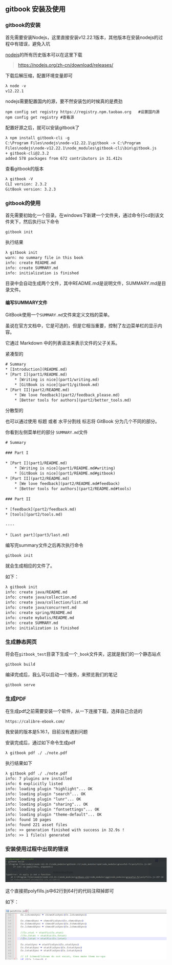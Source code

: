## gitbook 安装及使用

### gitbook的安装



首先需要安装Nodejs，这里直接安装v12.22.1版本，其他版本在安装nodejs的过程中有错误，避免入坑

[nodejs](https://nodejs.org/zh-cn/download/releases/)的所有历史版本可以在这里下载

> https://nodejs.org/zh-cn/download/releases/

下载后解压缩，配置环境变量即可

```shell
λ node -v
v12.22.1
```

nodejs需要配置国内的源，要不然安装包的时候真的是费劲

```shell
npm config set registry https://registry.npm.taobao.org   #设置国内源
npm config get registry #查看源
```

配置好源之后，就可以安装gitbook了

```shell
λ npm install gitbook-cli -g
C:\Program Files\nodejs\node-v12.22.1\gitbook -> C:\Program Files\nodejs\node-v12.22.1\node_modules\gitbook-cli\bin\gitbook.js
+ gitbook-cli@2.3.2
added 578 packages from 672 contributors in 31.412s
```

查看gitbook的版本

```shell
λ gitbook -V
CLI version: 2.3.2
GitBook version: 3.2.3
```









### gitbook的使用

首先需要初始化一个目录。在windows下新建一个文件夹，通过命令行cd到该文件夹下，然后执行以下命令

```shell
gitbook init
```

执行结果

```shell
λ gitbook init
warn: no summary file in this book
info: create README.md
info: create SUMMARY.md
info: initialization is finished
```

目录中会自动生成两个文件，其中README.md是说明文件，SUMMARY.md是目录文件。

#### 编写SUMMARY文件

GitBook使用一个`SUMMARY.md`文件来定义文档的菜单。

虽说在官方文档中，它是可选的，但是它相当重要，控制了左边菜单栏的显示内容。

它通过 Markdown 中的列表语法来表示文件的父子关系。

紧凑型的

```
# Summary
* [Introduction](README.md)
* [Part I](part1/README.md)
    * [Writing is nice](part1/writing.md)
    * [GitBook is nice](part1/gitbook.md)
* [Part II](part2/README.md)
    * [We love feedback](part2/feedback_please.md)
    * [Better tools for authors](part2/better_tools.md)
```

分散型的

也可以通过使用 标题 或者 水平分割线 标志将 GitBook 分为几个不同的部分。

你看到左侧菜单栏的部分 `SUMMARY.md`文件

```
# Summary

### Part I

* [Part I](part1/README.md)
    * [Writing is nice](part1/README.md#writing)
    * [GitBook is nice](part1/README.md#gitbook)
* [Part II](part2/README.md)
    * [We love feedback](part2/README.md#feedback)
    * [Better tools for authors](part2/README.md#tools)

### Part II

* [feedback](part2/feedback.md)
* [tools](part2/tools.md)

----

* [Last part](part3/last.md)
```

编写完summary文件之后再次执行命令

```
gitbook init
```

就会生成相应的文件了。

如下：

```shell
λ gitbook init
info: create java/README.md
info: create java/collection.md
info: create java/collection/list.md
info: create java/concurrent.md
info: create spring/README.md
info: create mybatis/README.md
info: create SUMMARY.md
info: initialization is finished
```



### 生成静态网页

将会在`gitbook_test`目录下生成一个`_book`文件夹，这就是我们的一个静态站点

```
gitbook build
```

编译完成后，我么可以启动一个服务，来预览我们的笔记

```
gitbook serve
```



### 生成PDF

在生成pdf之前需要安装一个软件，从一下连接下载，选择自己合适的

```
https://calibre-ebook.com/
```

我安装的版本是5.16.1，目前没有遇到问题

安装完成后，通过如下命令生成pdf

```
λ gitbook pdf ./ ./note.pdf
```

执行结果如下

```
λ gitbook pdf ./ ./note.pdf
info: 7 plugins are installed
info: 6 explicitly listed
info: loading plugin "highlight"... OK
info: loading plugin "search"... OK
info: loading plugin "lunr"... OK
info: loading plugin "sharing"... OK
info: loading plugin "fontsettings"... OK
info: loading plugin "theme-default"... OK
info: found 10 pages
info: found 221 asset files
info: >> generation finished with success in 32.9s !
info: >> 1 file(s) generated
```



### 安装使用过程中出现的错误

![image-20220425132347160](.image/gitbook/image-20220425132347160.png)

这个直接把polyfills.js中62行到64行的代码注释掉即可

如下：

![image-20220425132618669](.image/gitbook/image-20220425132618669.png)